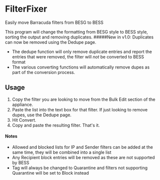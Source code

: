 # FilterFixer
Easily move Barracuda filters from BESG to BESS

This program will change the formatting from BESG style to BESS style, sorting the output and removing duplicates.
#####New in v1.0: Duplicates can now be removed using the Dedupe page.
 * The dedupe function will only remove duplicate entries and report the entries that were removed, the filter will *not* be converted to BESS format
 * The various converting functions will automatically remove dupes as part of the conversion process.

## Usage
1. Copy the filter you are looking to move from the Bulk Edit section of the appliance.
2. Paste the list into the text box for that filter. If just looking to remove dupes, use the Dedupe page.
3. Hit Convert.
4. Copy and paste the resulting filter. That's it.

#### Notes
* Allowed and blocked lists for IP and Sender filters can be added at the same time, they will be combined into a single list
* Any Recipient block entries will be removed as these are not supported by BESS
* Tag will always be changed to Quarantine and filters not supporting Quarantine will be set to Block instead
